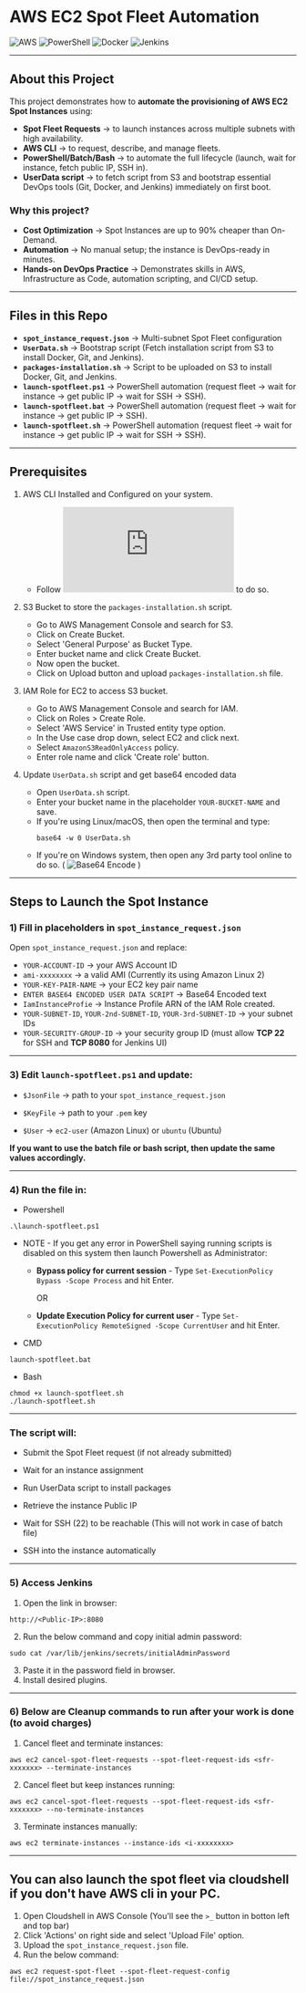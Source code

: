 # AWS EC2 Spot Fleet Automation

![AWS](https://img.shields.io/badge/AWS-EC2-orange?logo=amazon-aws&logoColor=white)
![PowerShell](https://img.shields.io/badge/PowerShell-Automation-blue?logo=powershell&logoColor=white)
![Docker](https://img.shields.io/badge/Docker-Enabled-blue?logo=docker&logoColor=white)
![Jenkins](https://img.shields.io/badge/Jenkins-Ready-red?logo=jenkins&logoColor=white)

---

## About this Project

This project demonstrates how to **automate the provisioning of AWS EC2 Spot Instances** using:  

- **Spot Fleet Requests** -> to launch instances across multiple subnets with high availability.  
- **AWS CLI** -> to request, describe, and manage fleets.  
- **PowerShell/Batch/Bash** -> to automate the full lifecycle (launch, wait for instance, fetch public IP, SSH in).  
- **UserData script** -> to fetch script from S3 and bootstrap essential DevOps tools (Git, Docker, and Jenkins) immediately on first boot.

### Why this project?  
- **Cost Optimization** -> Spot Instances are up to 90% cheaper than On-Demand.  
- **Automation** -> No manual setup; the instance is DevOps-ready in minutes.  
- **Hands-on DevOps Practice** -> Demonstrates skills in AWS, Infrastructure as Code, automation scripting, and CI/CD setup.

---

## Files in this Repo

- **`spot_instance_request.json`** -> Multi-subnet Spot Fleet configuration 
- **`UserData.sh`** -> Bootstrap script (Fetch installation script from S3 to install Docker, Git, and Jenkins).
- **`packages-installation.sh`** -> Script to be uploaded on S3 to install Docker, Git, and Jenkins.
- **`launch-spotfleet.ps1`** -> PowerShell automation (request fleet -> wait for instance -> get public IP -> wait for SSH -> SSH).
- **`launch-spotfleet.bat`** -> PowerShell automation (request fleet -> wait for instance -> get public IP -> SSH).
- **`launch-spotfleet.sh`** -> PowerShell automation (request fleet -> wait for instance -> get public IP -> wait for SSH -> SSH).

---

## Prerequisites
1) AWS CLI Installed and Configured on your system.
    - Follow ![AWS Documentation](https://docs.aws.amazon.com/cli/latest/userguide/getting-started-install.html) to do so.

2) S3 Bucket to store the `packages-installation.sh` script.
    - Go to AWS Management Console and search for S3.
    - Click on Create Bucket.
    - Select 'General Purpose' as Bucket Type.
    - Enter bucket name and click Create Bucket.
    - Now open the bucket.
    - Click on Upload button and upload `packages-installation.sh` file.
  
3) IAM Role for EC2 to access S3 bucket.
    - Go to AWS Management Console and search for IAM.
    - Click on Roles > Create Role.
    - Select 'AWS Service' in Trusted entity type option.
    - In the Use case drop down, select EC2 and click next.
    - Select `AmazonS3ReadOnlyAccess` policy.
    - Enter role name and click 'Create role' button.
  
4) Update `UserData.sh` script and get base64 encoded data
    - Open `UserData.sh` script.
    - Enter your bucket name in the placeholder `YOUR-BUCKET-NAME` and save.
    - If you're using Linux/macOS, then open the terminal and type:
      ```
      base64 -w 0 UserData.sh
      ```
    - If you're on Windows system, then open any 3rd party tool online to do so. ( ![Base64 Encode](https://www.base64encode.net/) )

---

## Steps to Launch the Spot Instance

### 1) Fill in placeholders in `spot_instance_request.json`
Open `spot_instance_request.json` and replace:
- `YOUR-ACCOUNT-ID` -> your AWS Account ID
- `ami-xxxxxxxx` -> a valid AMI (Currently its using Amazon Linux 2)
- `YOUR-KEY-PAIR-NAME` -> your EC2 key pair name
- `ENTER BASE64 ENCODED USER DATA SCRIPT` -> Base64 Encoded text
- `IamInstanceProfie` -> Instance Profile ARN of the IAM Role created.
- `YOUR-SUBNET-ID`, `YOUR-2nd-SUBNET-ID`, `YOUR-3rd-SUBNET-ID` -> your subnet IDs
- `YOUR-SECURITY-GROUP-ID` -> your security group ID (must allow **TCP 22** for SSH and **TCP 8080** for Jenkins UI)

---

### 3) Edit `launch-spotfleet.ps1` and update:
- `$JsonFile` -> path to your `spot_instance_request.json`

- `$KeyFile` -> path to your `.pem` key

- `$User` -> `ec2-user` (Amazon Linux) or `ubuntu` (Ubuntu)

**If you want to use the batch file or bash script, then update the same values accordingly.**

---

### 4) Run the file in: 

- Powershell
```
.\launch-spotfleet.ps1
```
  - NOTE - If you get any error in PowerShell saying running scripts is disabled on this system then launch Powershell as Administrator:
    - **Bypass policy for current session** - Type `Set-ExecutionPolicy Bypass -Scope Process` and hit Enter.
      
      OR
    - **Update Execution Policy for current user** - Type `Set-ExecutionPolicy RemoteSigned -Scope CurrentUser` and hit Enter.

- CMD
```
launch-spotfleet.bat
```
- Bash
```
chmod +x launch-spotfleet.sh
./launch-spotfleet.sh
```

---

### The script will:

- Submit the Spot Fleet request (if not already submitted)

- Wait for an instance assignment

- Run UserData script to install packages

- Retrieve the instance Public IP

- Wait for SSH (22) to be reachable (This will not work in case of batch file)

- SSH into the instance automatically

---

### 5) Access Jenkins
1. Open the link in browser:
```
http://<Public-IP>:8080
```
2. Run the below command and copy initial admin password:
```
sudo cat /var/lib/jenkins/secrets/initialAdminPassword
```
3. Paste it in the password field in browser.
4. Install desired plugins.

---

### 6) Below are Cleanup commands to run after your work is done (to avoid charges)
1. Cancel fleet and terminate instances:
```
aws ec2 cancel-spot-fleet-requests --spot-fleet-request-ids <sfr-xxxxxxx> --terminate-instances
```
2. Cancel fleet but keep instances running:
```
aws ec2 cancel-spot-fleet-requests --spot-fleet-request-ids <sfr-xxxxxxx> --no-terminate-instances
```
3. Terminate instances manually:
```
aws ec2 terminate-instances --instance-ids <i-xxxxxxxx>
```

---

## You can also launch the spot fleet via cloudshell if you don't have AWS cli in your PC.
1. Open Cloudshell in AWS Console (You'll see the `>_` button in botton left and top bar)
2. Click 'Actions' on right side and select 'Upload File' option.
3. Upload the `spot_instance_request.json` file.
4. Run the below command:
```
aws ec2 request-spot-fleet --spot-fleet-request-config file://spot_instance_request.json
```
